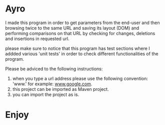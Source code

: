 # Ayro

I made this program in order to get parameters from the end-user and then browsing twice to the same URL and saving its layout (DOM) and performing comparisons on that URL by checking for changes, deletions and insertions in requested url.

please make sure to notice that this program has test sections where I addded various 'unit tests' in order to check different functionalities of the program.

Please be adviced to the following instructions:

1. when you type a url address please use the following convention: 'www.<URL>' for example: www.google.com.
2. this project can be imported as Maven project. 
3. you can import the project as is. 
  
# Enjoy
